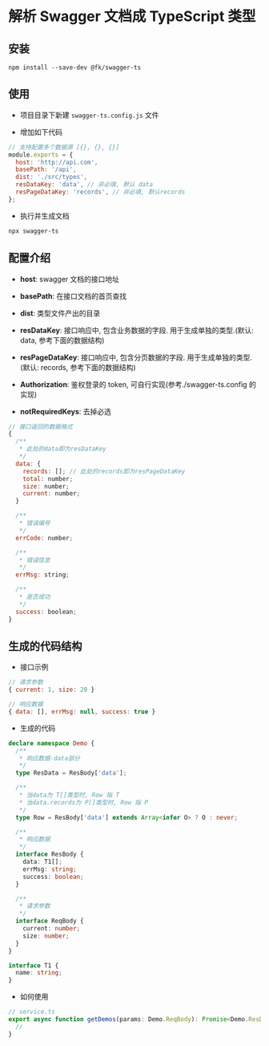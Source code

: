 # 解析 Swagger 文档成 TypeScript 类型

## 安装

```shell
npm install --save-dev @fk/swagger-ts
```

## 使用

- 项目目录下新建 `swagger-ts.config.js` 文件

- 增加如下代码

```js
// 支持配置多个数据源 [{}, {}, {}]
module.exports = {
  host: 'http://api.com',
  basePath: '/api',
  dist: './src/types',
  resDataKey: 'data', // 非必填, 默认 data
  resPageDataKey: 'records', // 非必填, 默认records
};
```

- 执行并生成文档

``` bash
npx swagger-ts
```

## 配置介绍

- **host**: swagger 文档的接口地址

- **basePath**: 在接口文档的首页查找

- **dist**: 类型文件产出的目录

- **resDataKey**: 接口响应中, 包含业务数据的字段. 用于生成单独的类型.(默认: data, 参考下面的数据结构)

- **resPageDataKey**: 接口响应中, 包含分页数据的字段. 用于生成单独的类型.(默认: records, 参考下面的数据结构)

- **Authorization**: 鉴权登录的 token, 可自行实现(参考./swagger-ts.config 的实现)

- **notRequiredKeys**: 去掉必选

```js
// 接口返回的数据格式
{
  /**
   * 此处的data即为resDataKey
   */
  data: {
    records: []; // 此处的records即为resPageDataKey
    total: number;
    size: number;
    current: number;
  }

  /**
   * 错误编号
   */
  errCode: number;

  /**
   * 错误信息
   */
  errMsg: string;

  /**
   * 是否成功
   */
  success: boolean;
}
```

## 生成的代码结构

- 接口示例

``` js
// 请求参数
{ current: 1, size: 20 }

// 响应数据
{ data: [], errMsg: null, success: true }
```

- 生成的代码

```ts
declare namespace Demo {
  /**
   * 响应数据-data部分
   */
  type ResData = ResBody['data'];

  /**
   * 当data为 T[]类型时, Row 指 T
   * 当data.records为 P[]类型时, Row 指 P
   */
  type Row = ResBody['data'] extends Array<infer O> ? O : never;

  /**
   * 响应数据
   */
  interface ResBody {
    data: T1[];
    errMsg: string;
    success: boolean;
  }

  /**
   * 请求参数
   */
  interface ReqBody {
    current: number;
    size: number;
  }
}

interface T1 {
  name: string;
}
```

- 如何使用

```ts
// service.ts
export async function getDemos(params: Demo.ReqBody): Promise<Demo.ResData> {
  //
}
```

